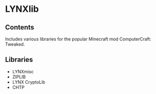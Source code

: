 # LYNXlib

## Contents

Includes various libraries for the popular Minecraft mod ComputerCraft: Tweaked.

## Libraries

* LYNXmisc
* ZIPLIB
* LYNX CryptoLib
* CHTP
